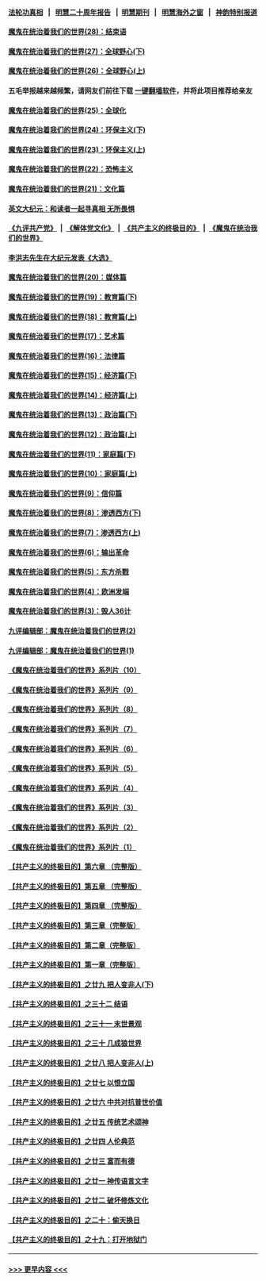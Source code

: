 #### [法轮功真相](https://github.com/gfw-breaker/truth/blob/master/README.md?t=0) &nbsp;&nbsp;|&nbsp;&nbsp; [明慧二十周年报告](https://github.com/gfw-breaker/mh-reports/blob/master/README.md?t=0) &nbsp;&nbsp;|&nbsp;&nbsp;[明慧期刊](https://github.com/gfw-breaker/mh-qikan) &nbsp;&nbsp;|&nbsp;&nbsp; [明慧海外之窗](https://github.com/gfw-breaker/mh-news/blob/master/README.md?t=0) &nbsp;&nbsp;|&nbsp;&nbsp; [神韵特别报道](https://github.com/gfw-breaker/mh-news/blob/master/shenyun.md?t=0)
#### [魔鬼在统治着我们的世界(28)：结束语](../pages/nsc422/n10936246.md?t=07011851) 
#### [魔鬼在统治着我们的世界(27)：全球野心(下)](../pages/nsc422/n10928319.md?t=07011851) 
#### [魔鬼在统治着我们的世界(26)：全球野心(上)](../pages/nsc422/n10900318.md?t=07011851) 
#### 五毛举报越来越频繁，请网友们前往下载 [一键翻墙软件](https://github.com/gfw-breaker/ssr-accounts)，并将此项目推荐给亲友
#### [魔鬼在统治着我们的世界(25)：全球化](../pages/nsc422/n10788205.md?t=07011851) 
#### [魔鬼在统治着我们的世界(24)：环保主义(下)](../pages/nsc422/n10695307.md?t=07011851) 
#### [魔鬼在统治着我们的世界(23)：环保主义(上)](../pages/nsc422/n10688613.md?t=07011851) 
#### [魔鬼在统治着我们的世界(22)：恐怖主义](../pages/nsc422/n10614727.md?t=07011851) 
#### [魔鬼在统治着我们的世界(21)：文化篇](../pages/nsc422/n10597706.md?t=07011851) 
#### [英文大纪元：和读者一起寻真相 无所畏惧](../pages/nsc422/n12542027.md?t=07011851) 
#### [《九评共产党》](https://github.com/begood0513/9ping.md/blob/master/README.md) &nbsp;|&nbsp; [《解体党文化》](../../../../jtdwh.md/blob/master/README.md)  &nbsp;|&nbsp; [《共产主义的终极目的》](../../../../gczydzjmd.md/blob/master/README.md) &nbsp;|&nbsp; [《魔鬼在统治我们的世界》](../../../../mgztzwmdsj.md/blob/master/README.md) 
#### [李洪志先生在大纪元发表《大选》](../pages/nsc422/n12534746.md?t=07011851) 
#### [魔鬼在统治着我们的世界(20)：媒体篇](../pages/nsc422/n10586579.md?t=07011851) 
#### [魔鬼在统治着我们的世界(19)：教育篇(下)](../pages/nsc422/n10564808.md?t=07011851) 
#### [魔鬼在统治着我们的世界(18)：教育篇(上)](../pages/nsc422/n10526970.md?t=07011851) 
#### [魔鬼在统治着我们的世界(17)：艺术篇](../pages/nsc422/n10499093.md?t=07011851) 
#### [魔鬼在统治着我们的世界(16)：法律篇](../pages/nsc422/n10485969.md?t=07011851) 
#### [魔鬼在统治着我们的世界(15)：经济篇(下)](../pages/nsc422/n10469975.md?t=07011851) 
#### [魔鬼在统治着我们的世界(14)：经济篇(上)](../pages/nsc422/n10457370.md?t=07011851) 
#### [魔鬼在统治着我们的世界(13)：政治篇(下)](../pages/nsc422/n10448270.md?t=07011851) 
#### [魔鬼在统治着我们的世界(12)：政治篇(上)](../pages/nsc422/n10444576.md?t=07011851) 
#### [魔鬼在统治着我们的世界(11)：家庭篇(下)](../pages/nsc422/n10440961.md?t=07011851) 
#### [魔鬼在统治着我们的世界(10)：家庭篇(上)](../pages/nsc422/n10435448.md?t=07011851) 
#### [魔鬼在统治着我们的世界(9)：信仰篇](../pages/nsc422/n10432159.md?t=07011851) 
#### [魔鬼在统治着我们的世界(8)：渗透西方(下)](../pages/nsc422/n10429603.md?t=07011851) 
#### [魔鬼在统治着我们的世界(7)：渗透西方(上)](../pages/nsc422/n10426013.md?t=07011851) 
#### [魔鬼在统治着我们的世界(6)：输出革命](../pages/nsc422/n10421536.md?t=07011851) 
#### [魔鬼在统治着我们的世界(5)：东方杀戮](../pages/nsc422/n10417707.md?t=07011851) 
#### [魔鬼在统治着我们的世界(4)：欧洲发端](../pages/nsc422/n10414890.md?t=07011851) 
#### [魔鬼在统治着我们的世界(3)：毁人36计](../pages/nsc422/n10411583.md?t=07011851) 
#### [九评编辑部：魔鬼在统治着我们的世界(2)](../pages/nsc422/n10410036.md?t=07011851) 
#### [九评编辑部：魔鬼在统治着我们的世界(1)](../pages/nsc422/n10406825.md?t=07011851) 
#### [《魔鬼在统治着我们的世界》系列片（10）](../pages/nsc422/n12292670.md?t=07011851) 
#### [《魔鬼在统治着我们的世界》系列片（9）](../pages/nsc422/n12290859.md?t=07011851) 
#### [《魔鬼在统治着我们的世界》系列片（8）](../pages/nsc422/n12287445.md?t=07011851) 
#### [《魔鬼在统治着我们的世界》系列片（7）](../pages/nsc422/n12283425.md?t=07011851) 
#### [《魔鬼在统治着我们的世界》系列片（6）](../pages/nsc422/n12282314.md?t=07011851) 
#### [《魔鬼在统治着我们的世界》系列片（5）](../pages/nsc422/n12281419.md?t=07011851) 
#### [《魔鬼在统治着我们的世界》系列片（4）](../pages/nsc422/n12274024.md?t=07011851) 
#### [《魔鬼在统治着我们的世界》系列片（3）](../pages/nsc422/n12271322.md?t=07011851) 
#### [《魔鬼在统治着我们的世界》系列片（2）](../pages/nsc422/n12269049.md?t=07011851) 
#### [《魔鬼在统治着我们的世界》系列片（1）](../pages/nsc422/n12267575.md?t=07011851) 
#### [【共产主义的终极目的】第六章 （完整版）](../pages/nsc422/n11428913.md?t=07011851) 
#### [【共产主义的终极目的】第五章 （完整版）](../pages/nsc422/n11428912.md?t=07011851) 
#### [【共产主义的终极目的】第四章 （完整版）](../pages/nsc422/n11428907.md?t=07011851) 
#### [【共产主义的终极目的】第三章（完整版）](../pages/nsc422/n11428848.md?t=07011851) 
#### [【共产主义的终极目的】第二章（完整版）](../pages/nsc422/n11428831.md?t=07011851) 
#### [【共产主义的终极目的】第一章（完整版）](../pages/nsc422/n11417651.md?t=07011851) 
#### [【共产主义的终极目的】之廿九 把人变非人(下)](../pages/nsc422/n11344140.md?t=07011851) 
#### [【共产主义的终极目的】之三十二 结语](../pages/nsc422/n11360535.md?t=07011851) 
#### [【共产主义的终极目的】之三十一 末世景观](../pages/nsc422/n11351129.md?t=07011851) 
#### [【共产主义的终极目的】之三十 几成狼世界](../pages/nsc422/n11348280.md?t=07011851) 
#### [【共产主义的终极目的】之廿八 把人变非人(上)](../pages/nsc422/n11340492.md?t=07011851) 
#### [【共产主义的终极目的】之廿七 以恨立国](../pages/nsc422/n11336944.md?t=07011851) 
#### [【共产主义的终极目的】之廿六 中共对抗普世价值](../pages/nsc422/n11324785.md?t=07011851) 
#### [【共产主义的终极目的】之廿五 传统艺术颂神](../pages/nsc422/n11296396.md?t=07011851) 
#### [【共产主义的终极目的】之廿四 人伦典范](../pages/nsc422/n11296397.md?t=07011851) 
#### [【共产主义的终极目的】之廿三 富而有德](../pages/nsc422/n11283598.md?t=07011851) 
#### [【共产主义的终极目的】之廿一 神传语言文字](../pages/nsc422/n11263265.md?t=07011851) 
#### [【共产主义的终极目的】之廿二 破坏修炼文化](../pages/nsc422/n11245728.md?t=07011851) 
#### [【共产主义的终极目的】之二十：偷天换日](../pages/nsc422/n11238846.md?t=07011851) 
#### [【共产主义的终极目的】之十九：打开地狱门](../pages/nsc422/n11206376.md?t=07011851) 

----
#### [ >>> 更早内容 <<< ](../indexes/nsc422-earlier.md)
